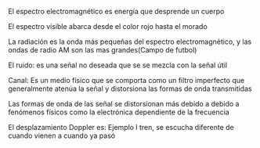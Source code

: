 El espectro electromagnético es energía que desprende un cuerpo

El espectro visible abarca desde el color rojo hasta el morado 

La radiación es la onda más pequeñas del espectro electromagnético, y las ondas de radio AM son las mas grandes(Campo de futbol) 

El ruido: es una señal no deseada que se se mezcla con la señal útil 

Canal: Es un medio físico que se comporta como un filtro imperfecto que generalmente atenúa la señal y distorsiona las formas de onda transmitidas

Las formas de onda de las señal se distorsionan más debido a debido a fenómenos físicos como la electrónica dependiente de la frecuencia 

El desplazamiento Doppler es:
Ejemplo l tren, se escucha diferente de cuando vienen a cuando ya pasó
